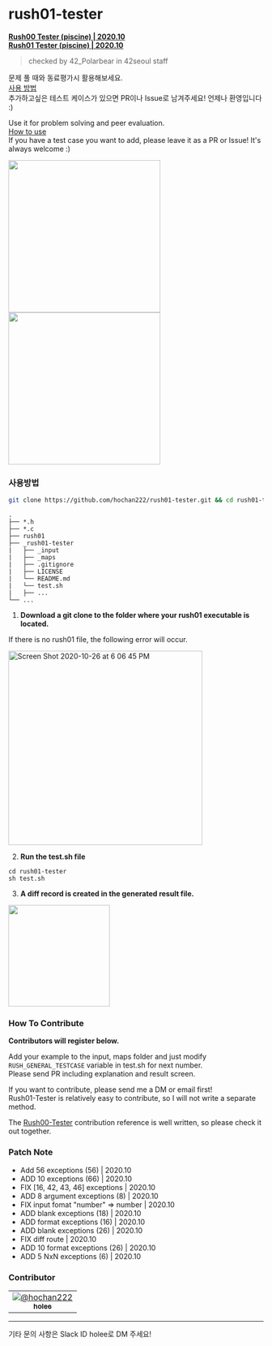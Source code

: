 # rush01-tester
**[Rush00 Tester (piscine) | 2020.10](https://github.com/hochan222/rush00-tester)**  
**[Rush01 Tester (piscine) | 2020.10](https://github.com/hochan222/rush01-tester)**

> checked by 42_Polarbear in 42seoul staff

문제 풀 때와 동료평가시 활용해보세요.   
[사용 방법](#사용방법)  
추가하고싶은 테스트 케이스가 있으면 PR이나 Issue로 남겨주세요! 언제나 환영입니다 :)  

Use it for problem solving and peer evaluation.  
[How to use](#사용방법)  
If you have a test case you want to add, please leave it as a PR or Issue! It's always welcome :)  

<img src="https://user-images.githubusercontent.com/22424891/97175504-f70a0000-17d6-11eb-8c77-a8bdcd4707d6.gif" height="300px" />

<img src="https://user-images.githubusercontent.com/22424891/97175518-fa04f080-17d6-11eb-9d25-e0287ba6cb54.gif" height="300px" /> 

### 사용방법

```sh
git clone https://github.com/hochan222/rush01-tester.git && cd rush01-tester && sh test.sh
```

```
.
├── *.h
├── *.c
├── rush01
├── _rush01-tester
|   ├── _input
|   ├── _maps
|   ├── .gitignore
|   ├── LICENSE
|   └── README.md
|   └── test.sh
|   ├── ...
└── ...
```

1. __Download a git clone to the folder where your rush01 executable is located.__  

If there is no rush01 file, the following error will occur.  

<img width="383" alt="Screen Shot 2020-10-26 at 6 06 45 PM" src="https://user-images.githubusercontent.com/22424891/97175812-6a137680-17d7-11eb-84a9-2d82a7e2199e.png">

2. __Run the test.sh file__

```
cd rush01-tester
sh test.sh
```

3. __A diff record is created in the generated result file.__

<img src="https://user-images.githubusercontent.com/22424891/97179095-c5dffe80-17db-11eb-9261-9ac9e238880c.png" height="200px" />

### How To Contribute

__Contributors will register below.__

Add your example to the input, maps folder and just modify <code>RUSH_GENERAL_TESTCASE</code>
variable in test.sh for next number.  
Please send PR including explanation and result screen.  

If you want to contribute, please send me a DM or email first!  
Rush01-Tester is relatively easy to contribute, so I will not write a separate method.  

The [Rush00-Tester](https://github.com/hochan222/rush00-tester) contribution reference is well written, so please check it out together.  

### Patch Note

- Add 56 exceptions (56) | 2020.10
- ADD 10 exceptions (66) | 2020.10
- FIX [16, 42, 43, 46] exceptions | 2020.10
- ADD 8 argument exceptions (8) | 2020.10
- FIX input fomat "number" => number | 2020.10
- ADD blank exceptions (18) | 2020.10
- ADD format exceptions (16) | 2020.10
- ADD blank exceptions (26) | 2020.10
- FIX diff route | 2020.10
- ADD 10 format exceptions (26) | 2020.10
- ADD 5 NxN exceptions (6) | 2020.10

### Contributor

<table>
  <tr>
    <td align="center"><a href="https://github.com/hochan222"><img src="https://avatars3.githubusercontent.com/u/22424891?s=100&v=4" alt="@hochan222" /><br /><sub><b>holee</b></sub></a>
    <br />
    <!-- <a href="#question-kentcdodds" title="Answering Questions">💬</a> -->
    </td>
    </tr>
</table>

- - -
기타 문의 사항은 Slack ID holee로 DM 주세요!
